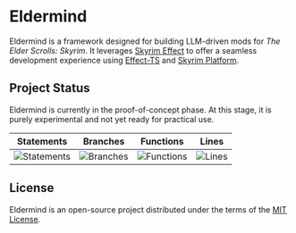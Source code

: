 # Eldermind #

Eldermind is a framework designed for building LLM-driven mods for _The Elder Scrolls: Skyrim_. It
leverages [Skyrim Effect](https://github.com/mysticfall/skyrim-effect) to offer a
seamless development experience using [Effect-TS](https://effect.website/)
and [Skyrim Platform](https://www.nexusmods.com/skyrimspecialedition/mods/54909).

## Project Status

Eldermind is currently in the proof-of-concept phase. At this stage, it is purely experimental and not yet ready for
practical use.

| Statements                  | Branches                | Functions                 | Lines             |
| --------------------------- | ----------------------- | ------------------------- | ----------------- |
| ![Statements](https://img.shields.io/badge/statements-95.42%25-brightgreen.svg?style=flat) | ![Branches](https://img.shields.io/badge/branches-95.38%25-brightgreen.svg?style=flat) | ![Functions](https://img.shields.io/badge/functions-83.46%25-yellow.svg?style=flat) | ![Lines](https://img.shields.io/badge/lines-95.42%25-brightgreen.svg?style=flat) |

## License

Eldermind is an open-source project distributed under the terms of the [MIT License](LICENSE).
